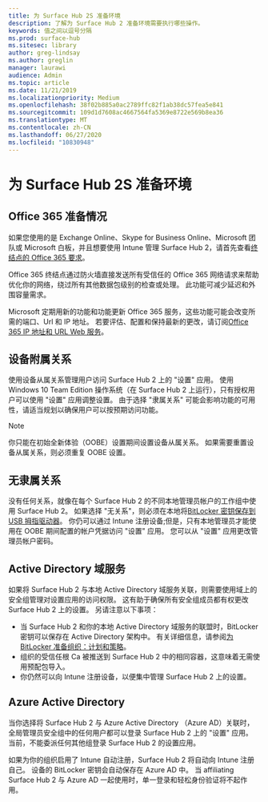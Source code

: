 ```yaml
---
title: 为 Surface Hub 2S 准备环境
description: 了解为 Surface Hub 2 准备环境需要执行哪些操作。
keywords: 值之间以逗号分隔
ms.prod: surface-hub
ms.sitesec: library
author: greg-lindsay
ms.author: greglin
manager: laurawi
audience: Admin
ms.topic: article
ms.date: 11/21/2019
ms.localizationpriority: Medium
ms.openlocfilehash: 38f02b885a0ac2789ffc82f1ab38dc57fea5e841
ms.sourcegitcommit: 109d1d7608ac4667564fa5369e8722e569b8ea36
ms.translationtype: MT
ms.contentlocale: zh-CN
ms.lasthandoff: 06/27/2020
ms.locfileid: "10830948"
---
```

# 为 Surface Hub 2S 准备环境

## Office 365 准备情况

如果您使用的是 Exchange Online、Skype for Business Online、Microsoft 团队或 Microsoft 白板，并且想要使用 Intune 管理 Surface Hub 2，请首先查看[终结点的 Office 365 要求](https://docs.microsoft.com/office365/enterprise/office-365-endpoints)。

Office 365 终结点通过防火墙直接发送所有受信任的 Office 365 网络请求来帮助优化你的网络，绕过所有其他数据包级别的检查或处理。 此功能可减少延迟和外围容量需求。

Microsoft 定期用新的功能和功能更新 Office 365 服务，这些功能可能会改变所需的端口、Url 和 IP 地址。 若要评估、配置和保持最新的更改，请订阅[Office 365 IP 地址和 URL Web 服务](https://docs.microsoft.com/office365/enterprise/office-365-ip-web-service)。

## 设备附属关系

使用设备从属关系管理用户访问 Surface Hub 2 上的 "设置" 应用。
使用 Windows 10 Team Edition 操作系统（在 Surface Hub 2 上运行），只有授权用户可以使用 "设置" 应用调整设置。 由于选择 "隶属关系" 可能会影响功能的可用性，请适当规划以确保用户可以按预期访问功能。

> [!NOTE]
> 你只能在初始全新体验（OOBE）设置期间设置设备从属关系。 如果需要重置设备从属关系，则必须重复 OOBE 设置。

## 无隶属关系

没有任何关系，就像在每个 Surface Hub 2 的不同本地管理员帐户的工作组中使用 Surface Hub 2。 如果选择 "无关系"，则必须在本地将[BitLocker 密钥保存到 USB 拇指驱动器](https://docs.microsoft.com/windows/security/information-protection/bitlocker/bitlocker-key-management-faq)。 你仍可以通过 Intune 注册设备;但是，只有本地管理员才能使用在 OOBE 期间配置的帐户凭据访问 "设置" 应用。 您可以从 "设置" 应用更改管理员帐户密码。

## Active Directory 域服务

如果将 Surface Hub 2 与本地 Active Directory 域服务关联，则需要使用域上的安全组管理对设置应用的访问权限。 这有助于确保所有安全组成员都有权更改 Surface Hub 2 上的设置。 另请注意以下事项：

- 当 Surface Hub 2 和你的本地 Active Directory 域服务的联盟时，BitLocker 密钥可以保存在 Active Directory 架构中。 有关详细信息，请参阅[为 BitLocker 准备组织：计划和策略](https://docs.microsoft.com/windows/security/information-protection/bitlocker/prepare-your-organization-for-bitlocker-planning-and-policies)。 
- 组织的受信任根 Ca 被推送到 Surface Hub 2 中的相同容器，这意味着无需使用预配包导入。
- 你仍然可以向 Intune 注册设备，以便集中管理 Surface Hub 2 上的设置。

## Azure Active Directory

当你选择将 Surface Hub 2 与 Azure Active Directory （Azure AD）关联时，全局管理员安全组中的任何用户都可以登录 Surface Hub 2 上的 "设置" 应用。 当前，不能委派任何其他组登录 Surface Hub 2 的设置应用。

如果为你的组织启用了 Intune 自动注册，Surface Hub 2 将自动向 Intune 注册自己。 设备的 BitLocker 密钥会自动保存在 Azure AD 中。 当 affiliating Surface Hub 2 与 Azure AD 一起使用时，单一登录和轻松身份验证将不起作用。
